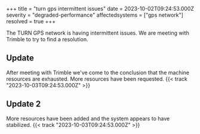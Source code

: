 +++
title = "turn gps intermittent issues"
date = 2023-10-02T09:24:53.000Z
severity = "degraded-performance"
affectedsystems = ["gps network"]
resolved = true
+++

The TURN GPS network is having intermittent issues. We are meeting with Trimble to try to find a resolution.

## Update

After meeting with Trimble we've come to the conclusion that the machine resources are exhausted. More resources have been requested. {{< track "2023-10-03T09:24:53.000Z" >}}

## Update 2

More resources have been added and the system appears to have stabilized. {{< track "2023-10-03T09:24:53.000Z" >}}
